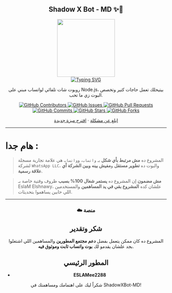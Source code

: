 <h2 align="center">Shadow X Bot - MD ✨️💎</h2>

<div align="center">
<img width="180px" src="https://i.ibb.co/rQnbMPF/img6.jpg"/>
</div>

<div align="center">
<a href="https://git.io/typing-svg"><img src="https://readme-typing-svg.demolab.com?font=Fira+Code&size=30&pause=600&color=87CEEB&center=true&vCenter=true&width=435&lines=%C2%A7h%C3%A5%C3%90%C3%B0w%C3%97%C3%9F%C3%B0%E2%80%A0-M%C3%90;%E2%84%99%F0%9D%95%A0%F0%9D%95%A8%F0%9D%95%96%F0%9D%95%A3%F0%9D%95%96%F0%9D%95%95+%F0%9D%94%B9%F0%9D%95%AA+%E1%8E%B2%E1%8E%BE%E1%8F%95+%E1%8E%BF%E1%8E%AC%E1%8E%AF%E1%8E%B7" alt="Typing SVG" /></a>
</div>
<p align="center">روبوت شات تلقائي لواتساب مبني على Node.js، بيتيحلك تعمل حاجات كتير وتخصص البوت زي ما تحب.</p>

<p align="center">
  <a href="https://github.com/ESLAMee2288/ShadowXBot-MD/graphs/contributors">
    <img alt="GitHub Contributors" src="https://img.shields.io/github/contributors/ESLAMee2288/ShadowXBot-MD?style=for-the-badge" />
  </a>
  <a href="https://github.com/ESLAMee2288/ShadowXBot-MD/issues">
    <img alt="GitHub Issues" src="https://img.shields.io/github/issues/ESLAMee2288/ShadowXBot-MD?style=for-the-badge" />
  </a>
  <a href="https://github.com/ESLAMee2288/ShadowXBot-MD/pulls">
    <img alt="GitHub Pull Requests" src="https://img.shields.io/github/issues-pr/ESLAMee2288/ShadowXBot-MD?style=for-the-badge" />
  </a>
  <a href="https://github.com/ESLAMee2288/ShadowXBot-MD/commits">
    <img alt="GitHub Commits" src="https://img.shields.io/github/commit-activity/m/ESLAMee2288/ShadowXBot-MD?style=for-the-badge" />
  </a>
  <a href="https://github.com/ESLAMee2288/ShadowXBot-MD">
    <img alt="GitHub Stars" src="https://img.shields.io/github/stars/ESLAMee2288/ShadowXBot-MD?style=for-the-badge" />
  </a>
  <a href="https://github.com/ESLAMee2288/ShadowXBot-MD/fork">
    <img alt="GitHub Forks" src="https://img.shields.io/github/forks/ESLAMee2288/ShadowXBot-MD?style=for-the-badge" />
  </a>
</p>

<p align="center">
  <a href="https://github.com/ESLAMee2288/ShadowXBot-MD/issues/new?assignees=&labels=Bug">ابلغ عن مشكلة</a>
  ·
  <a href="https://github.com/ESLAMee2288/ShadowXBot-MD/issues/new?assignees=&labels=Enhancement">اقترح ميزة جديدة</a>
</p>

---
# هام جدا :

> المشروع ده **مش مرتبط بأي شكل** بـ `واتساب`، و`واتساب` هي علامة تجارية مسجلة لشركة `WhatsApp LLC`، والبوت ده **تطوير مستقل** و**مفيش بينه وبين الشركة أي علاقة رسمية**.

> **مش مضمون** إن المشروع ده **يستمر شغال 100% بسبب** ظروف وقتية خاصة بـ EslaM Elshnawy، علشان كده **المشروع بقي في يد المساهمين** والمستخدمين اللي حابين يساهموا بتحديثات.

---

<div align="center">

### ☁️ منصة 

## شكر وتقدير

المشروع ده كان ممكن يتعمل بفضل **دعم مجتمع المطورين** والمساهمين اللي اشتغلوا بجد علشان يقدمو لك **بوت واتساب ثابت وموثوق فيه**.

## المطور الرئيسي

- **ESLAMee2288**

شكراً ليك على اهتمامك ومساهمتك في ShadowXBot-MD!
